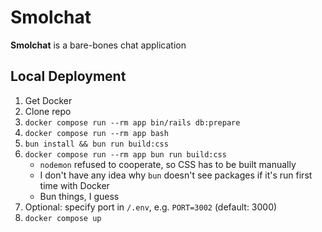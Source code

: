 # Smolchat

**Smolchat** is a bare-bones chat application

## Local Deployment

1. Get Docker
2. Clone repo
3. `docker compose run --rm app bin/rails db:prepare`
4. `docker compose run --rm app bash`
  1. `bun install && bun run build:css`
6. `docker compose run --rm app bun run build:css`
   * `nodemon` refused to cooperate, so CSS has to be built manually
   * I don't have any idea why `bun` doesn't see packages if it's run first time with Docker
   * Bun things, I guess
7. Optional: specify port in `/.env`, e.g. `PORT=3002` (default: 3000)
8. `docker compose up`
